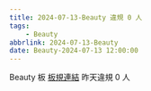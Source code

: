 ```yaml
---
title: 2024-07-13-Beauty 違規 0 人
tags:
    - Beauty
abbrlink: 2024-07-13-Beauty
date: Beauty-2024-07-13 12:00:00
---
```

Beauty 板 [板規連結](https://www.ptt.cc/bbs/Beauty/M.1630069980.A.84B.html)
昨天違規 0 人
